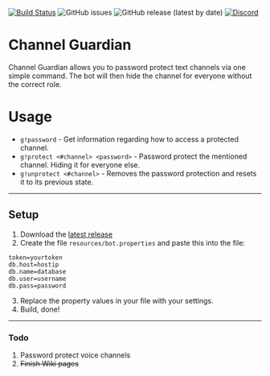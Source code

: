 [![Build Status](https://travis-ci.org/condolent/channel-guardian.svg?branch=master)](https://travis-ci.org/condolent/channel-guardian) ![GitHub issues](https://img.shields.io/github/issues/condolent/channel-guardian) ![GitHub release (latest by date)](https://img.shields.io/github/v/release/condolent/channel-guardian) [![Discord](https://img.shields.io/discord/702177588038074468)](https://discord.gg/CBDT4eV)
# Channel Guardian
Channel Guardian allows you to password protect text channels via one simple command. The bot will then hide the channel for everyone without the correct role.

# Usage
* `g!password` - Get information regarding how to access a protected channel.
* `g!protect <#channel> <password>` - Password protect the mentioned channel. Hiding it for everyone else.
* `g!unprotect <#channel>` - Removes the password protection and resets it to its previous state.

---

## Setup
1. Download the [latest release](https://github.com/condolent/channel-guardian/releases/latest)
2. Create the file `resources/bot.properties` and paste this into the file:
```properties
token=yourtoken
db.host=hostip
db.name=database
db.user=username
db.pass=password
```
3. Replace the property values in your file with your settings.
4. Build, done!

---

### Todo
1. Password protect voice channels
2. ~~Finish Wiki pages~~